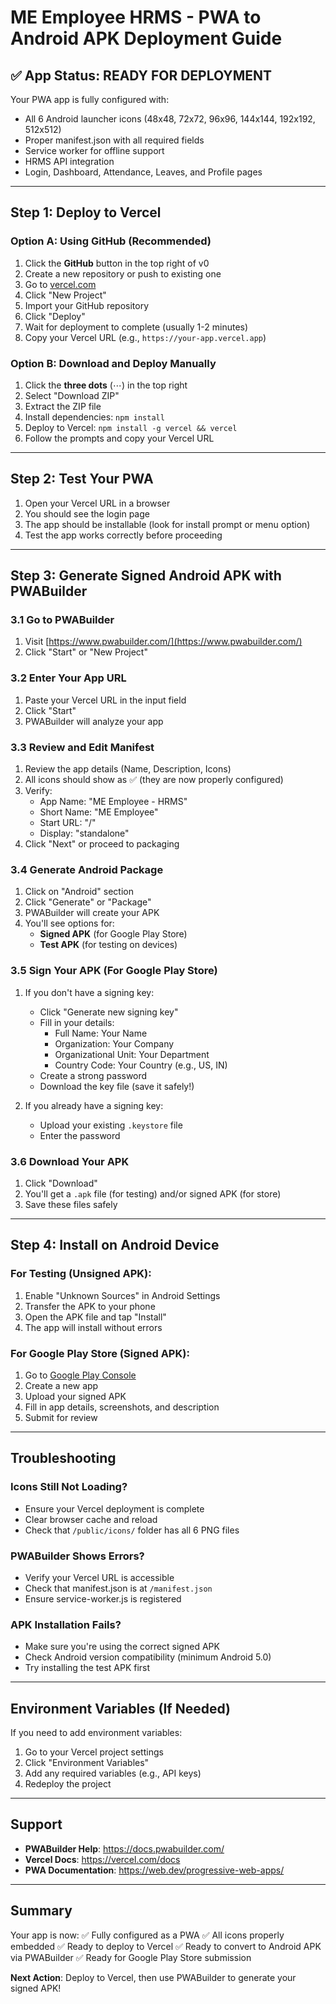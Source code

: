 # ME Employee HRMS - PWA to Android APK Deployment Guide

## ✅ App Status: READY FOR DEPLOYMENT

Your PWA app is fully configured with:
- All 6 Android launcher icons (48x48, 72x72, 96x96, 144x144, 192x192, 512x512)
- Proper manifest.json with all required fields
- Service worker for offline support
- HRMS API integration
- Login, Dashboard, Attendance, Leaves, and Profile pages

---

## Step 1: Deploy to Vercel

### Option A: Using GitHub (Recommended)
1. Click the **GitHub** button in the top right of v0
2. Create a new repository or push to existing one
3. Go to [vercel.com](https://vercel.com)
4. Click "New Project"
5. Import your GitHub repository
6. Click "Deploy"
7. Wait for deployment to complete (usually 1-2 minutes)
8. Copy your Vercel URL (e.g., `https://your-app.vercel.app`)

### Option B: Download and Deploy Manually
1. Click the **three dots** (⋯) in the top right
2. Select "Download ZIP"
3. Extract the ZIP file
4. Install dependencies: `npm install`
5. Deploy to Vercel: `npm install -g vercel && vercel`
6. Follow the prompts and copy your Vercel URL

---

## Step 2: Test Your PWA

1. Open your Vercel URL in a browser
2. You should see the login page
3. The app should be installable (look for install prompt or menu option)
4. Test the app works correctly before proceeding

---

## Step 3: Generate Signed Android APK with PWABuilder

### 3.1 Go to PWABuilder
1. Visit [https://www.pwabuilder.com/](https://www.pwabuilder.com/)
2. Click "Start" or "New Project"

### 3.2 Enter Your App URL
1. Paste your Vercel URL in the input field
2. Click "Start"
3. PWABuilder will analyze your app

### 3.3 Review and Edit Manifest
1. Review the app details (Name, Description, Icons)
2. All icons should show as ✅ (they are now properly configured)
3. Verify:
   - App Name: "ME Employee - HRMS"
   - Short Name: "ME Employee"
   - Start URL: "/"
   - Display: "standalone"
4. Click "Next" or proceed to packaging

### 3.4 Generate Android Package
1. Click on "Android" section
2. Click "Generate" or "Package"
3. PWABuilder will create your APK
4. You'll see options for:
   - **Signed APK** (for Google Play Store)
   - **Test APK** (for testing on devices)

### 3.5 Sign Your APK (For Google Play Store)
1. If you don't have a signing key:
   - Click "Generate new signing key"
   - Fill in your details:
     - Full Name: Your Name
     - Organization: Your Company
     - Organizational Unit: Your Department
     - Country Code: Your Country (e.g., US, IN)
   - Create a strong password
   - Download the key file (save it safely!)

2. If you already have a signing key:
   - Upload your existing `.keystore` file
   - Enter the password

### 3.6 Download Your APK
1. Click "Download"
2. You'll get a `.apk` file (for testing) and/or signed APK (for store)
3. Save these files safely

---

## Step 4: Install on Android Device

### For Testing (Unsigned APK):
1. Enable "Unknown Sources" in Android Settings
2. Transfer the APK to your phone
3. Open the APK file and tap "Install"
4. The app will install without errors

### For Google Play Store (Signed APK):
1. Go to [Google Play Console](https://play.google.com/console)
2. Create a new app
3. Upload your signed APK
4. Fill in app details, screenshots, and description
5. Submit for review

---

## Troubleshooting

### Icons Still Not Loading?
- Ensure your Vercel deployment is complete
- Clear browser cache and reload
- Check that `/public/icons/` folder has all 6 PNG files

### PWABuilder Shows Errors?
- Verify your Vercel URL is accessible
- Check that manifest.json is at `/manifest.json`
- Ensure service-worker.js is registered

### APK Installation Fails?
- Make sure you're using the correct signed APK
- Check Android version compatibility (minimum Android 5.0)
- Try installing the test APK first

---

## Environment Variables (If Needed)

If you need to add environment variables:
1. Go to your Vercel project settings
2. Click "Environment Variables"
3. Add any required variables (e.g., API keys)
4. Redeploy the project

---

## Support

- **PWABuilder Help**: https://docs.pwabuilder.com/
- **Vercel Docs**: https://vercel.com/docs
- **PWA Documentation**: https://web.dev/progressive-web-apps/

---

## Summary

Your app is now:
✅ Fully configured as a PWA
✅ All icons properly embedded
✅ Ready to deploy to Vercel
✅ Ready to convert to Android APK via PWABuilder
✅ Ready for Google Play Store submission

**Next Action**: Deploy to Vercel, then use PWABuilder to generate your signed APK!
